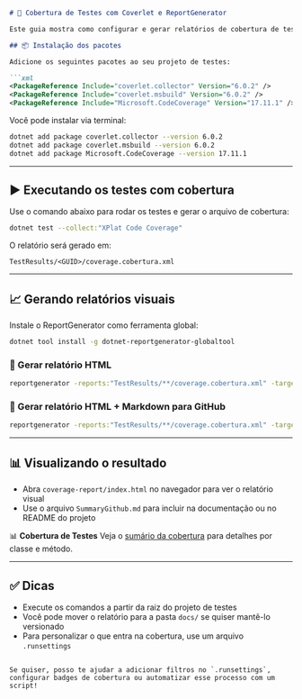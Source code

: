 ```markdown
# 🧪 Cobertura de Testes com Coverlet e ReportGenerator

Este guia mostra como configurar e gerar relatórios de cobertura de testes em projetos .NET usando Coverlet e ReportGenerator.

## 📦 Instalação dos pacotes

Adicione os seguintes pacotes ao seu projeto de testes:

```xml
<PackageReference Include="coverlet.collector" Version="6.0.2" />
<PackageReference Include="coverlet.msbuild" Version="6.0.2" />
<PackageReference Include="Microsoft.CodeCoverage" Version="17.11.1" />
```

Você pode instalar via terminal:

```bash
dotnet add package coverlet.collector --version 6.0.2
dotnet add package coverlet.msbuild --version 6.0.2
dotnet add package Microsoft.CodeCoverage --version 17.11.1
```

---

## ▶️ Executando os testes com cobertura

Use o comando abaixo para rodar os testes e gerar o arquivo de cobertura:

```bash
dotnet test --collect:"XPlat Code Coverage"
```

O relatório será gerado em:

```
TestResults/<GUID>/coverage.cobertura.xml
```

---

## 📈 Gerando relatórios visuais

Instale o ReportGenerator como ferramenta global:

```bash
dotnet tool install -g dotnet-reportgenerator-globaltool
```

### 🔹 Gerar relatório HTML

```bash
reportgenerator -reports:"TestResults/**/coverage.cobertura.xml" -targetdir:"coverage-report" -reporttypes:Html
```

### 🔹 Gerar relatório HTML + Markdown para GitHub

```bash
reportgenerator -reports:"TestResults/**/coverage.cobertura.xml" -targetdir:"coverage-report" -reporttypes:"Html;MarkdownSummaryGithub"
```

---

## 📊 Visualizando o resultado

- Abra `coverage-report/index.html` no navegador para ver o relatório visual
- Use o arquivo `SummaryGithub.md` para incluir na documentação ou no README do projeto


📊 **Cobertura de Testes**
Veja o [sumário da cobertura](SummaryGithub.md) para detalhes por classe e método.


---

## ✅ Dicas

- Execute os comandos a partir da raiz do projeto de testes
- Você pode mover o relatório para a pasta `docs/` se quiser mantê-lo versionado
- Para personalizar o que entra na cobertura, use um arquivo `.runsettings`


```

Se quiser, posso te ajudar a adicionar filtros no `.runsettings`, configurar badges de cobertura ou automatizar esse processo com um script!
